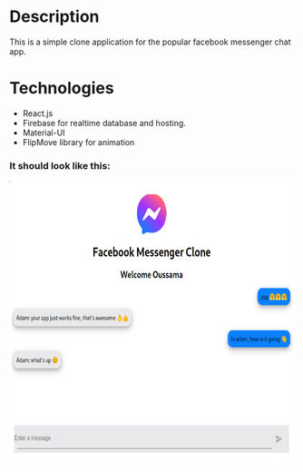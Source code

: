 # Description
This is a simple clone application for the popular facebook messenger chat app.

# Technologies
  -  React.js
  -  Firebase for realtime database and hosting.
  -  Material-UI
  -  FlipMove library for animation

### It should look like this: 

<img src="facebook-messenger-image.png" width="700" height="500">
